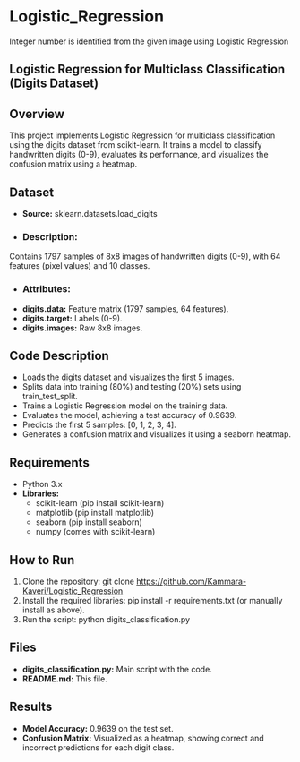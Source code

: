 # Logistic_Regression
Integer number is identified from the given image using Logistic Regression

## Logistic Regression for Multiclass Classification (Digits Dataset)
## Overview
This project implements Logistic Regression for multiclass classification using the digits dataset from scikit-learn. It trains a model to classify handwritten digits (0-9), evaluates its performance, and visualizes the confusion matrix using a heatmap.

## Dataset
- **Source:** sklearn.datasets.load_digits
- ### Description:
Contains 1797 samples of 8x8 images of handwritten digits (0-9), with 64 features (pixel values) and 10 classes.
- ### Attributes:
- **digits.data:** Feature matrix (1797 samples, 64 features).
- **digits.target:** Labels (0-9).
- **digits.images:** Raw 8x8 images.

## Code Description
- Loads the digits dataset and visualizes the first 5 images.
- Splits data into training (80%) and testing (20%) sets using train_test_split.
- Trains a Logistic Regression model on the training data.
- Evaluates the model, achieving a test accuracy of 0.9639.
- Predicts the first 5 samples: [0, 1, 2, 3, 4].
- Generates a confusion matrix and visualizes it using a seaborn heatmap.

## Requirements
- Python 3.x
- **Libraries:**
     - scikit-learn (pip install scikit-learn)
     - matplotlib (pip install matplotlib)
     - seaborn (pip install seaborn)
     - numpy (comes with scikit-learn)

## How to Run
1. Clone the repository: git clone <https://github.com/Kammara-Kaveri/Logistic_Regression>
2. Install the required libraries: pip install -r requirements.txt (or manually install as above).
3. Run the script: python digits_classification.py

## Files
- **digits_classification.py:** Main script with the code.
- **README.md:** This file.

## Results
- **Model Accuracy:** 0.9639 on the test set.
- **Confusion Matrix:** Visualized as a heatmap, showing correct and incorrect predictions for each digit class.


